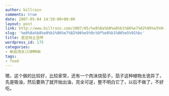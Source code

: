```yaml
---
author: billrain
comments: true
date: 2007-05-04 14:59:00+00:00
layout: post
link: http://www.billrain.com/2007/05/%e8%8a%b8%e8%b1%86%e7%82%96%e5%9c%9f%e8%b1%86%e5%91%bc/
slug: '%e8%8a%b8%e8%b1%86%e7%82%96%e5%9c%9f%e8%b1%86%e5%91%bc'
title: 芸豆炖土豆呼
wordpress_id: 175
categories:
- 帐如流水|COMMON
tags:
- food
---
```


嗯，这个做的比较好，比较家常，还有一个肉沫烧茄子，茄子这种植物太诡异了，先是吸油，然后要熟了就开始出油，完全可逆，整不明白它了，以后不做了，不好吃。
